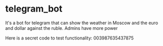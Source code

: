 # telegram_bot
It's a bot for telegram that can show the weather in Moscow and the euro and dollar against the ruble.  Admins have more power

Here is a secret code to test functionality:
003987635437875
